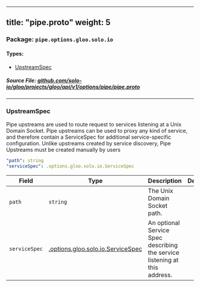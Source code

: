 
---
title: "pipe.proto"
weight: 5
---

<!-- Code generated by solo-kit. DO NOT EDIT. -->


### Package: `pipe.options.gloo.solo.io` 
#### Types:


- [UpstreamSpec](#upstreamspec)
  



##### Source File: [github.com/solo-io/gloo/projects/gloo/api/v1/options/pipe/pipe.proto](https://github.com/solo-io/gloo/blob/master/projects/gloo/api/v1/options/pipe/pipe.proto)





---
### UpstreamSpec

 
Pipe upstreams are used to route request to services listening at a Unix Domain Socket.
Pipe upstreams can be used to proxy any kind of service, and therefore contain a ServiceSpec
for additional service-specific configuration.
Unlike upstreams created by service discovery, Pipe Upstreams must be created manually by users

```yaml
"path": string
"serviceSpec": .options.gloo.solo.io.ServiceSpec

```

| Field | Type | Description | Default |
| ----- | ---- | ----------- |----------- | 
| `path` | `string` | The Unix Domain Socket path. |  |
| `serviceSpec` | [.options.gloo.solo.io.ServiceSpec](../../service_spec.proto.sk/#servicespec) | An optional Service Spec describing the service listening at this address. |  |





<!-- Start of HubSpot Embed Code -->
<script type="text/javascript" id="hs-script-loader" async defer src="//js.hs-scripts.com/5130874.js"></script>
<!-- End of HubSpot Embed Code -->
